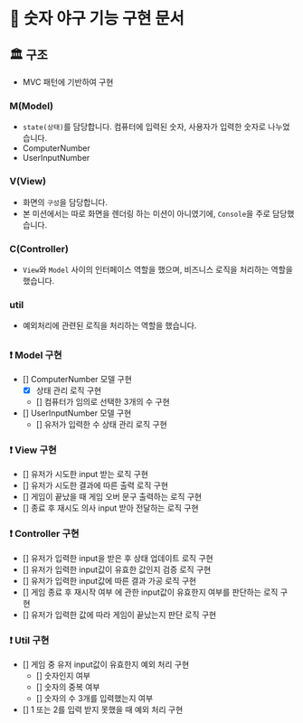 # 🚀 숫자 야구 기능 구현 문서

## 🏛️ 구조

- MVC 패턴에 기반하여 구현

### M(Model)
- `state(상태)`를 담당합니다. 컴퓨터에 입력된 숫자, 사용자가 입력한 숫자로 나누었습니다.
- ComputerNumber
- UserInputNumber

### V(View)
- 화면의 `구성`을 담당합니다.
- 본 미션에서는 따로 화면을 렌더링 하는 미션이 아니였기에, `Console`을 주로 담당했습니다.

### C(Controller)
- `View`와 `Model` 사이의 인터페이스 역할을 했으며, 비즈니스 로직을 처리하는 역할을 했습니다.

### util
- 예외처리에 관련된 로직을 처리하는 역할을 했습니다.

##

### ❗️ Model 구현
- [] ComputerNumber 모델 구현
  - [x] 상태 관리 로직 구현
  - [] 컴퓨터가 임의로 선택한 3개의 수 구현
- [] UserInputNumber 모델 구현
  - [] 유저가 입력한 수 상태 관리 로직 구현

### ❗️ View 구현
- [] 유저가 시도한 input 받는 로직 구현
- [] 유저가 시도한 결과에 따른 출력 로직 구현
- [] 게임이 끝났을 때 게임 오버 문구 출력하는 로직 구현
- [] 종료 후 재시도 의사 input 받아 전달하는 로직 구현

### ❗️ Controller 구현
- [] 유저가 입력한 input을 받은 후 상태 업데이트 로직 구현
- [] 유저가 입력한 input값이 유효한 값인지 검증 로직 구현
- [] 유저가 입력한 input값에 따른 결과 가공 로직 구현 
- [] 게임 종료 후 재시작 여부 에 관한 input값이 유효한지 여부를 판단하는 로직 구현
- [] 유저가 입력한 값에 따라 게임이 끝났는지 판단 로직 구현

### ❗️ Util 구현
- [] 게임 중 유저 input값이 유효한지 예외 처리 구현
  - [] 숫자인지 여부
  - [] 숫자의 중복 여부
  - [] 숫자의 수 3개를 입력했는지 여부
- [] 1 또는 2를 입력 받지 못했을 때 예외 처리 구현
